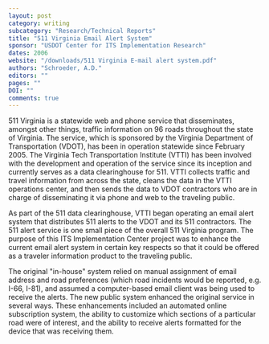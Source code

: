 ```yaml
---
layout: post
category: writing
subcategory: "Research/Technical Reports"
title: "511 Virginia Email Alert System"
sponsor: "USDOT Center for ITS Implementation Research"
dates: 2006
website: "/downloads/511 Virginia E-mail alert system.pdf"
authors: "Schroeder, A.D."
editors: ""
pages: ""
DOI: ""
comments: true
---
```


511 Virginia is a statewide web and phone service that disseminates, amongst other things, traffic information on 96 roads throughout the state of Virginia. The service, which is sponsored by the Virginia Department of Transportation (VDOT), has been in operation statewide since February 2005. The Virginia Tech Transportation Institute (VTTI) has been involved with the development and operation of the service since its inception and currently serves as a data clearinghouse for 511. VTTI collects traffic and travel information from across the state, cleans the data in the VTTI operations center, and then sends the data to VDOT contractors who are in charge of disseminating it via phone and web to the traveling public.

As part of the 511 data clearinghouse, VTTI began operating an email alert system that distributes 511 alerts to the VDOT and its 511 contractors. The 511 alert service is one small piece of the overall 511 Virginia program. The purpose of this ITS Implementation Center project was to enhance the current email alert system in certain key respects so that it could be offered as a traveler information product to the traveling public.

The original "in-house" system relied on manual assignment of email address and road preferences (which road incidents would be reported, e.g. I-66, I-81), and assumed a computer-based email client was being used to receive the alerts. The new public system enhanced the original service in several ways. These enhancements included an automated online subscription system, the ability to customize which sections of a particular road were of interest, and the ability to receive alerts formatted for the device that was receiving them.
